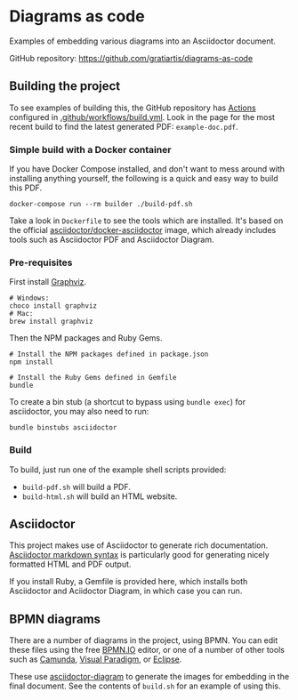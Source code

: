 # Diagrams as code

Examples of embedding various diagrams into an Asciidoctor document.

GitHub repository: https://github.com/gratiartis/diagrams-as-code


## Building the project

To see examples of building this, the GitHub repository has [Actions](https://github.com/gratiartis/diagrams-as-code/actions) configured in [.github/workflows/build.yml](https://github.com/gratiartis/diagrams-as-code/blob/main/.github/workflows/build.yml). Look in the page for the most recent build to find the latest generated PDF: `example-doc.pdf`.


### Simple build with a Docker container

If you have Docker Compose installed, and don't want to mess around with installing anything yourself, the following is a quick and easy way to build this PDF.

```
docker-compose run --rm builder ./build-pdf.sh
```

Take a look in `Dockerfile` to see the tools which are installed. It's based on the official [asciidoctor/docker-asciidoctor](https://hub.docker.com/r/asciidoctor/docker-asciidoctor) image, which already includes tools such as Asciidoctor PDF and Asciidoctor Diagram.


### Pre-requisites

First install [Graphviz](https://graphviz.gitlab.io/about/).

```
# Windows:
choco install graphviz
# Mac:
brew install graphviz
```

Then the NPM packages and Ruby Gems.

```
# Install the NPM packages defined in package.json
npm install

# Install the Ruby Gems defined in Gemfile
bundle
```

To create a bin stub (a shortcut to bypass using `bundle exec`) for asciidoctor, you may also need to run:

```
bundle binstubs asciidoctor
```


### Build

To build, just run one of the example shell scripts provided:

* `build-pdf.sh` will build a PDF.
* `build-html.sh` will build an HTML website.


## Asciidoctor

This project makes use of Asciidoctor to generate rich documentation. [Asciidoctor markdown syntax](https://docs.asciidoctor.org/asciidoc/latest/syntax-quick-reference/) is particularly good for generating nicely formatted HTML and PDF output.

If you install Ruby, a Gemfile is provided here, which installs both Asciidoctor and Aciidoctor Diagram, in which case you can run.


## BPMN diagrams

There are a number of diagrams in the project, using BPMN. You can edit these files using the free [BPMN.IO](https://demo.bpmn.io/) editor, or one of a number of other tools such as [Camunda](https://camunda.com/), [Visual Paradigm](https://online.visual-paradigm.com/diagrams/features/bpmn-tool/), or [Eclipse](https://www.eclipse.org/bpmn2-modeler/).

These use [asciidoctor-diagram](https://asciidoctor.org/docs/asciidoctor-diagram/) to generate the images for embedding in the final document. See the contents of `build.sh` for an example of using this.
